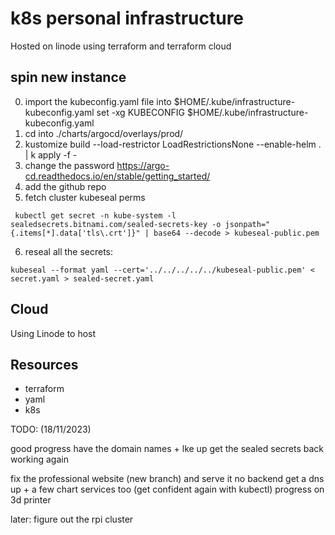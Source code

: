# k8s personal infrastructure

Hosted on linode using terraform and terraform cloud

## spin new instance

0. import the kubeconfig.yaml file into $HOME/.kube/infrastructure-kubeconfig.yaml
set -xg KUBECONFIG $HOME/.kube/infrastructure-kubeconfig.yaml
1. cd into ./charts/argocd/overlays/prod/
2. kustomize build --load-restrictor LoadRestrictionsNone --enable-helm . | k apply -f -
3. change the password https://argo-cd.readthedocs.io/en/stable/getting_started/
4. add the github repo
5. fetch cluster kubeseal perms
```
 kubectl get secret -n kube-system -l sealedsecrets.bitnami.com/sealed-secrets-key -o jsonpath="{.items[*].data['tls\.crt']}" | base64 --decode > kubeseal-public.pem
```
6. reseal all the secrets:
```
kubeseal --format yaml --cert='../../../../../kubeseal-public.pem' < secret.yaml > sealed-secret.yaml
```
## Cloud

Using Linode to host

## Resources
- terraform
- yaml
- k8s



TODO: (18/11/2023)

good progress
have the domain names + lke up
get the sealed secrets back working again

fix the professional website (new branch) and serve it no backend
get a dns up + a few chart services too (get confident again with kubectl)
progress on 3d printer

later:
figure out the rpi cluster
